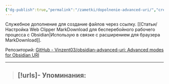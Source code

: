 ```yaml
---
{"dg-publish":true,"permalink":"/zametki/dopolnenie-advanced-uri/","created":"2024-07-10 01:28","updated":"2024-09-03T16:27:31+03:00"}
---
```


Служебное дополнение для создание файлов через ссылку. [[Статьи/Настройка Web Clipper MarkDownload для бесперебойного рабочего процесса с Obsidian\|Использую в связке с расширением для браузера MarkDownload]].

Репозиторий: [GitHub - Vinzent03/obsidian-advanced-uri: Advanced modes for Obsidian URI](https://github.com/Vinzent03/obsidian-advanced-uri)

---
> [!urls]- Упоминания:
> - 